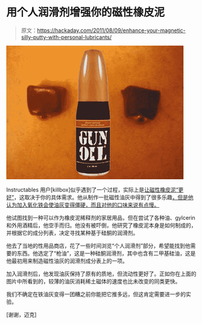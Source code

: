 # 用个人润滑剂增强你的磁性橡皮泥

> 原文：<https://hackaday.com/2011/08/09/enhance-your-magnetic-silly-putty-with-personal-lubricants/>

![better_magnetic_putty_with_personal_lubricant](img/cffad3b3136bead422c4240867d730e1.png "better_magnetic_putty_with_personal_lubricant")

Instructables 用户[killbox]似乎遇到了一个过程，实际上是[让磁性橡皮泥“更好”](http://www.instructables.com/id/Making-Better-Magnetic-Ferrous-Silly-putty-with)，这取决于你的具体需求。他从制作一批磁性油灰中得到了很多乐趣[，但是他认为加入氧化铁会使油灰变得僵硬，而且对他的口味来说有点慢。](http://hackaday.com/2011/06/10/magnetism-makes-silly-putty-fun-again/)

他试图找到一种可以作为橡皮泥稀释剂的家居用品，但在尝试了各种油、gylcerin 和外用酒精后，他空手而归。他没有被吓倒，他研究了橡皮泥本身是如何制成的，并根据它的成分列表，决定寻找某种基于硅酮的润滑剂。

他去了当地的性用品商店，花了一些时间浏览“个人润滑剂”部分，希望能找到他需要的东西。他选定了“枪油”，这是一种硅酮润滑剂，其中也含有二甲基硅油，这是他最初用来制造磁性油灰的润滑剂成分表上的一项。

加入润滑剂后，他发现油灰保持了原有的质地，但流动性更好了。正如你在上面的图片中所看到的，较薄的油灰消耗稀土磁体的速度也比未改变的同类更快。

我们不确定在铁油灰变得一团糟之前你能把它推多远，但这肯定需要进一步的实验。

[谢谢，迈克]